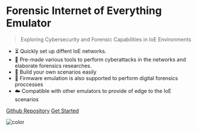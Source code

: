 <h1 id="cover-heading">
  Forensic Internet of Everything Emulator  <!-- TODO: Update title -->
</h1>

>  Exploring Cybersecurity and Forensic Capabilities in IoE Environments <!-- TODO: Replace with your description -->


<!-- TODO: Update to match your project's benefits/features. Git emojis work great here. -->

- :hourglass_flowing_sand: Quickly set up diffent IoE networks.
- :open_file_folder: Pre-made various tools to perform cyberattacks in the networks and elaborate forensics researches.
- :nut_and_bolt: Build your own scenarios easily
- :pushpin: Firmware emulation is also supported to perform digital forensics proccesses
- :cloud: Compatible with other emulators to provide of edge to the IoE scenarios


[Github Repository](https://github.com/C4denaX/IoE_ForensicEmulator)
[Get Started](#forensic-industrial-internet-of-things-emulator) <!-- TODO: Use ID of your homepage heading -->

<!-- TODO: Set your background color or image. -->
![color](#f6deb9)

